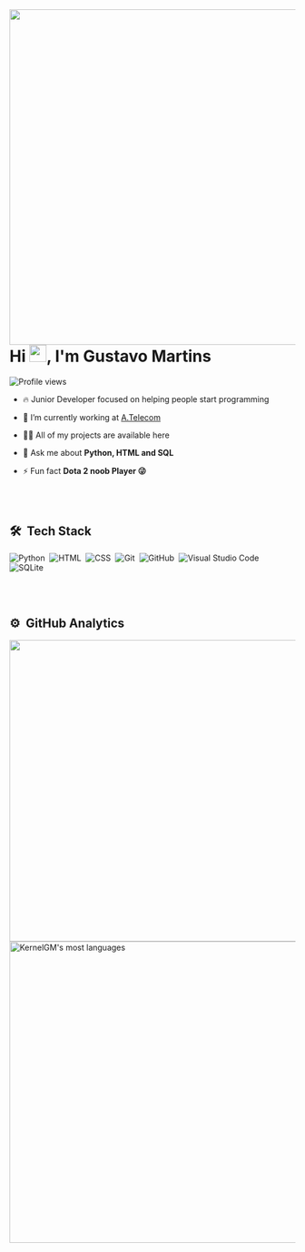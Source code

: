 
<img align="right" height="590em" src="https://raw.githubusercontent.com/gist/KernelGM/d06308d2ee081a64933486f5a4e1f529/raw/2264ec9c69ba41eb1501d8a03a76f92667ce002e/gihubcard.svg"/>
<h1 align="left">Hi <img src="https://raw.githubusercontent.com/kaueMarques/kaueMarques/master/hi.gif" width="30px">, I'm Gustavo Martins</h1>
<p align="left"> <img src="https://komarev.com/ghpvc/?username=kernelgm&color=yellow" alt="Profile views" /> </p>

- 🔥 Junior Developer focused on helping people start programming 

- 🔭 I’m currently working at [A.Telecom](http://www.atelecom.com.br/)

- 👨‍💻 All of my projects are available here

- 💬 Ask me about **Python, HTML and SQL**

- ⚡ Fun fact **Dota 2 noob Player 😜**

<br><br>

## 🛠 &nbsp;Tech Stack

![Python](https://img.shields.io/badge/-Python-05122A?style=flat&logo=Python)&nbsp;
![HTML](https://img.shields.io/badge/-HTML-05122A?style=flat&logo=HTML5)&nbsp;
![CSS](https://img.shields.io/badge/-CSS-05122A?style=flat&logo=CSS3&logoColor=1572B6)&nbsp;
![Git](https://img.shields.io/badge/-Git-05122A?style=flat&logo=git)&nbsp;
![GitHub](https://img.shields.io/badge/-GitHub-05122A?style=flat&logo=github)&nbsp;
![Visual Studio Code](https://img.shields.io/badge/-Visual%20Studio%20Code-05122A?style=flat&logo=visual-studio-code&logoColor=007ACC)&nbsp;
![SQLite](https://img.shields.io/badge/-SQLite-05122A?style=flat&logo=sqlite)&nbsp;

<br><br>

## ⚙️ &nbsp;GitHub Analytics

<p align="left">
<img width="530em" src="https://github-readme-stats.vercel.app/api?username=kernelgm&show_icons=true&theme=vision-friendly-dark"/>
<img width="530em" src="https://github-readme-stats.vercel.app/api/top-langs/?username=kernelgm&layout=compact&theme=vision-friendly-dark" alt="KernelGM's most languages"/>
</p>

<br><br>
